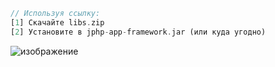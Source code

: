 ```php
// Используя ссылку:
[1] Скачайте libs.zip
[2] Установите в jphp-app-framework.jar (или куда угодно)
```
![изображение](https://github.com/meigoc/jppm-windows-ext/assets/73817505/1de02013-bb23-48f0-a539-0965a87fadad)
